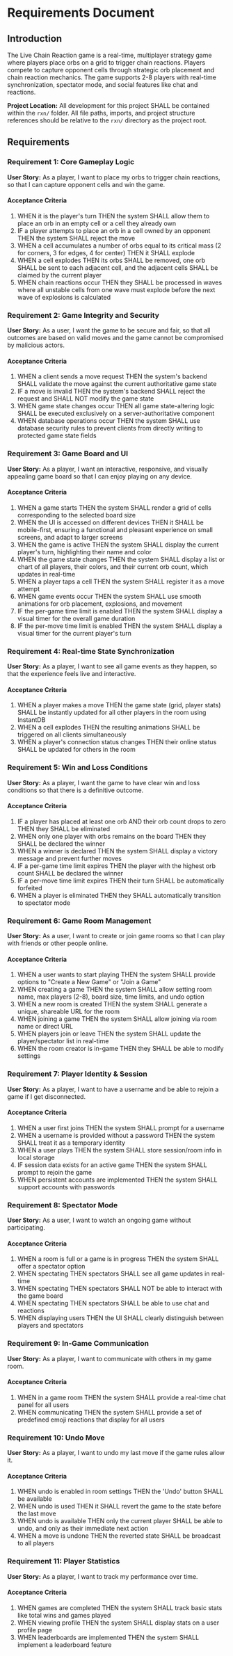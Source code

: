 # Requirements Document

## Introduction

The Live Chain Reaction game is a real-time, multiplayer strategy game where players place orbs on a grid to trigger chain reactions. Players compete to capture opponent cells through strategic orb placement and chain reaction mechanics. The game supports 2-8 players with real-time synchronization, spectator mode, and social features like chat and reactions.

**Project Location:** All development for this project SHALL be contained within the `rxn/` folder. All file paths, imports, and project structure references should be relative to the `rxn/` directory as the project root.

## Requirements

### Requirement 1: Core Gameplay Logic

**User Story:** As a player, I want to place my orbs to trigger chain reactions, so that I can capture opponent cells and win the game.

#### Acceptance Criteria

1. WHEN it is the player's turn THEN the system SHALL allow them to place an orb in an empty cell or a cell they already own
2. IF a player attempts to place an orb in a cell owned by an opponent THEN the system SHALL reject the move
3. WHEN a cell accumulates a number of orbs equal to its critical mass (2 for corners, 3 for edges, 4 for center) THEN it SHALL explode
4. WHEN a cell explodes THEN its orbs SHALL be removed, one orb SHALL be sent to each adjacent cell, and the adjacent cells SHALL be claimed by the current player
5. WHEN chain reactions occur THEN they SHALL be processed in waves where all unstable cells from one wave must explode before the next wave of explosions is calculated

### Requirement 2: Game Integrity and Security

**User Story:** As a user, I want the game to be secure and fair, so that all outcomes are based on valid moves and the game cannot be compromised by malicious actors.

#### Acceptance Criteria

1. WHEN a client sends a move request THEN the system's backend SHALL validate the move against the current authoritative game state
2. IF a move is invalid THEN the system's backend SHALL reject the request and SHALL NOT modify the game state
3. WHEN game state changes occur THEN all game state-altering logic SHALL be executed exclusively on a server-authoritative component
4. WHEN database operations occur THEN the system SHALL use database security rules to prevent clients from directly writing to protected game state fields

### Requirement 3: Game Board and UI

**User Story:** As a player, I want an interactive, responsive, and visually appealing game board so that I can enjoy playing on any device.

#### Acceptance Criteria

1. WHEN a game starts THEN the system SHALL render a grid of cells corresponding to the selected board size
2. WHEN the UI is accessed on different devices THEN it SHALL be mobile-first, ensuring a functional and pleasant experience on small screens, and adapt to larger screens
3. WHEN the game is active THEN the system SHALL display the current player's turn, highlighting their name and color
4. WHEN the game state changes THEN the system SHALL display a list or chart of all players, their colors, and their current orb count, which updates in real-time
5. WHEN a player taps a cell THEN the system SHALL register it as a move attempt
6. WHEN game events occur THEN the system SHALL use smooth animations for orb placement, explosions, and movement
7. IF the per-game time limit is enabled THEN the system SHALL display a visual timer for the overall game duration
8. IF the per-move time limit is enabled THEN the system SHALL display a visual timer for the current player's turn

### Requirement 4: Real-time State Synchronization

**User Story:** As a player, I want to see all game events as they happen, so that the experience feels live and interactive.

#### Acceptance Criteria

1. WHEN a player makes a move THEN the game state (grid, player stats) SHALL be instantly updated for all other players in the room using InstantDB
2. WHEN a cell explodes THEN the resulting animations SHALL be triggered on all clients simultaneously
3. WHEN a player's connection status changes THEN their online status SHALL be updated for others in the room

### Requirement 5: Win and Loss Conditions

**User Story:** As a player, I want the game to have clear win and loss conditions so that there is a definitive outcome.

#### Acceptance Criteria

1. IF a player has placed at least one orb AND their orb count drops to zero THEN they SHALL be eliminated
2. WHEN only one player with orbs remains on the board THEN they SHALL be declared the winner
3. WHEN a winner is declared THEN the system SHALL display a victory message and prevent further moves
4. IF a per-game time limit expires THEN the player with the highest orb count SHALL be declared the winner
5. IF a per-move time limit expires THEN their turn SHALL be automatically forfeited
6. WHEN a player is eliminated THEN they SHALL automatically transition to spectator mode

### Requirement 6: Game Room Management

**User Story:** As a user, I want to create or join game rooms so that I can play with friends or other people online.

#### Acceptance Criteria

1. WHEN a user wants to start playing THEN the system SHALL provide options to "Create a New Game" or "Join a Game"
2. WHEN creating a game THEN the system SHALL allow setting room name, max players (2-8), board size, time limits, and undo option
3. WHEN a new room is created THEN the system SHALL generate a unique, shareable URL for the room
4. WHEN joining a game THEN the system SHALL allow joining via room name or direct URL
5. WHEN players join or leave THEN the system SHALL update the player/spectator list in real-time
6. WHEN the room creator is in-game THEN they SHALL be able to modify settings

### Requirement 7: Player Identity & Session

**User Story:** As a player, I want to have a username and be able to rejoin a game if I get disconnected.

#### Acceptance Criteria

1. WHEN a user first joins THEN the system SHALL prompt for a username
2. WHEN a username is provided without a password THEN the system SHALL treat it as a temporary identity
3. WHEN a user plays THEN the system SHALL store session/room info in local storage
4. IF session data exists for an active game THEN the system SHALL prompt to rejoin the game
5. WHEN persistent accounts are implemented THEN the system SHALL support accounts with passwords

### Requirement 8: Spectator Mode

**User Story:** As a user, I want to watch an ongoing game without participating.

#### Acceptance Criteria

1. WHEN a room is full or a game is in progress THEN the system SHALL offer a spectator option
2. WHEN spectating THEN spectators SHALL see all game updates in real-time
3. WHEN spectating THEN spectators SHALL NOT be able to interact with the game board
4. WHEN spectating THEN spectators SHALL be able to use chat and reactions
5. WHEN displaying users THEN the UI SHALL clearly distinguish between players and spectators

### Requirement 9: In-Game Communication

**User Story:** As a player, I want to communicate with others in my game room.

#### Acceptance Criteria

1. WHEN in a game room THEN the system SHALL provide a real-time chat panel for all users
2. WHEN communicating THEN the system SHALL provide a set of predefined emoji reactions that display for all users

### Requirement 10: Undo Move

**User Story:** As a player, I want to undo my last move if the game rules allow it.

#### Acceptance Criteria

1. WHEN undo is enabled in room settings THEN the 'Undo' button SHALL be available
2. WHEN undo is used THEN it SHALL revert the game to the state before the last move
3. WHEN undo is available THEN only the current player SHALL be able to undo, and only as their immediate next action
4. WHEN a move is undone THEN the reverted state SHALL be broadcast to all players

### Requirement 11: Player Statistics

**User Story:** As a player, I want to track my performance over time.

#### Acceptance Criteria

1. WHEN games are completed THEN the system SHALL track basic stats like total wins and games played
2. WHEN viewing profile THEN the system SHALL display stats on a user profile page
3. WHEN leaderboards are implemented THEN the system SHALL implement a leaderboard feature